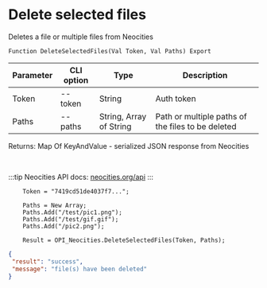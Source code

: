 ﻿---
sidebar_position: 3
---

# Delete selected files
 Deletes a file or multiple files from Neocities



`Function DeleteSelectedFiles(Val Token, Val Paths) Export`

  | Parameter | CLI option | Type | Description |
  |-|-|-|-|
  | Token | --token | String | Auth token |
  | Paths | --paths | String, Array of String | Path or multiple paths of the files to be deleted |

  
  Returns:  Map Of KeyAndValue - serialized JSON response from Neocities

<br/>

:::tip
Neocities API docs: [neocities.org/api](https://neocities.org/api)
:::
<br/>


```bsl title="Code example"
    Token = "7419cd51de4037f7...";

    Paths = New Array;
    Paths.Add("/test/pic1.png");
    Paths.Add("/test/gif.gif");
    Paths.Add("/pic2.png");

    Result = OPI_Neocities.DeleteSelectedFiles(Token, Paths);
```
 



```json title="Result"
{
 "result": "success",
 "message": "file(s) have been deleted"
}
```
